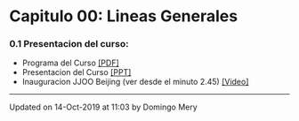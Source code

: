 
# Capitulo 00: Lineas Generales
### 0.1 Presentacion del curso:
* Programa del Curso [[PDF]](https://github.com/domingomery/imagenes/blob/master/clases/Cap00_Lineas_Generales/program/IMG00_ProgramaCurso.pdf)
* Presentacion del Curso [[PPT]](https://github.com/domingomery/imagenes/blob/master/clases/Cap00_Lineas_Generales/program/IMG00_Presentacion.pptx)
* Inauguracion JJOO Beijing (ver desde el minuto 2.45) [[Video]](https://github.com/domingomery/imagenes/blob/master/clases/Cap00_Lineas_Generales/videos/01_Human_Pixels_Beijing_2008.mp4)
---


Updated on 14-Oct-2019 at 11:03 by Domingo Mery
